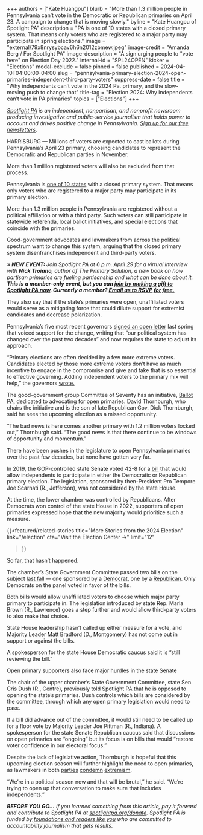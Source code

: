 +++
authors = ["Kate Huangpu"]
blurb = "More than 1.3 million people in Pennsylvania can’t vote in the Democratic or Republican primaries on April 23. A campaign to change that is moving slowly."
byline = "Kate Huangpu of Spotlight PA"
description = "PA is one of 10 states with a closed primary system. That means only voters who are registered to a major party may participate in spring elections."
image = "external/79x8nrysybcav6h6n2012zbmew.jpeg"
image-credit = "Amanda Berg / For Spotlight PA"
image-description = "A sign urging people to \"vote here\" on Election Day 2022."
internal-id = "SPL24OPEN"
kicker = "Elections"
modal-exclude = false
pinned = false
published = 2024-04-10T04:00:00-04:00
slug = "pennsylvania-primary-election-2024-open-primaries-independent-third-party-voters"
suppress-date = false
title = "Why independents can’t vote in the 2024 Pa. primary, and the slow-moving push to change that"
title-tag = "Election 2024: Why independents can’t vote in PA primaries"
topics = ["Elections"]
+++

<a href="https://www.spotlightpa.org/"><em>Spotlight PA</em></a><em> is an independent, nonpartisan, and nonprofit newsroom producing investigative and public-service journalism that holds power to account and drives positive change in Pennsylvania. </em><a href="https://www.spotlightpa.org/newsletters"><em>Sign up for our free newsletters</em></a><em>.</em>

HARRISBURG — Millions of voters are expected to cast ballots during Pennsylvania’s April 23 primary, choosing candidates to represent the Democratic and Republican parties in November.

More than 1 million registered voters will also be excluded from that process.

Pennsylvania is <a href="https://web.archive.org/20230124150615/https://www.ncsl.org/elections-and-campaigns/state-primary-election-types">one of 10 states</a> with a closed primary system. That means only voters who are registered to a major party may participate in its primary election.

More than 1.3 million people in Pennsylvania are registered without a political affiliation or with a third party. Such voters can still participate in statewide referenda, local ballot initiatives, and special elections that coincide with the primaries.

Good-government advocates and lawmakers from across the political spectrum want to change this system, arguing that the closed primary system disenfranchises independent and third-party voters.

<strong><em>» NEW EVENT: </em></strong><em>Join Spotlight PA at 6 p.m. April 29 for a virtual interview with </em><strong><em>Nick Troiano</em></strong><em>, author of The Primary Solution, a new book on how partisan primaries are fueling partisanship and what can be done about it. </em><strong><em>This is a member-only event, but you can </em></strong><a href="/donate/"><strong><em>join by making a gift to Spotlight PA now</em></strong></a><strong><em>. Currently a member? </em></strong><a href="mailto:membership@spotlightpa.org"><strong><em>Email us to RSVP for free.</em></strong></a><strong><em></em></strong>

They also say that if the state’s primaries were open, unaffiliated voters would serve as a mitigating force that could dilute support for extremist candidates and decrease polarization.

Pennsylvania’s five most recent governors <a href="https://www.spotlightpa.org/news/2023/09/pennsylvania-open-primaries-governor-corbett-rendell-ridge-schweiker-wolf/">signed an open letter</a> last spring that voiced support for the change, writing that “our political system has changed over the past two decades” and now requires the state to adjust its approach.

“Primary elections are often decided by a few more extreme voters. Candidates elected by those more extreme voters don’t have as much incentive to engage in the compromise and give and take that is so essential to effective governing. Adding independent voters to the primary mix will help,” the governors <a href="https://web.archive.org/20230924174846/https://assets.nationbuilder.com/openprimariespa/pages/1/attachments/original/1695055358/Ballot_PA__Governor&#39;s_letter_%281%29.pdf?1695055358">wrote.</a>

The good-government group Committee of Seventy has an initiative, <a href="https://web.archive.org/20220309235356/https://www.ballotpa.org/">Ballot PA</a>, dedicated to advocating for open primaries. David Thornburgh, who chairs the initiative and is the son of late Republican Gov. Dick Thornburgh, said he sees the upcoming election as a missed opportunity.

“The bad news is here comes another primary with 1.2 million voters locked out,” Thornburgh said. “The good news is that there continue to be windows of opportunity and momentum.”

There have been pushes in the legislature to open Pennsylvania primaries over the past few decades, but none have gotten very far.

In 2019, the GOP-controlled state Senate voted 42-8 for a <a href="https://web.archive.org/20190507163643/https://www.legis.state.pa.us/cfdocs/billInfo/BillInfo.cfm?syear=2019&amp;sind=0&amp;body=S&amp;type=B&amp;bn=300">bill</a> that would allow independents to participate in either the Democratic or Republican primary election. The legislation, sponsored by then-President Pro Tempore Joe Scarnati (R., Jefferson), was not considered by the state House.

At the time, the lower chamber was controlled by Republicans. After Democrats won control of the state House in 2022, supporters of open primaries expressed hope that the new majority would prioritize such a measure.

{{<featured/related-stories
  title="More Stories from the 2024 Election"
  link="/election"
  cta="Visit the Election Center →"
  limit="12"
>}}

So far, that hasn’t happened.

The chamber’s State Government Committee passed two bills on the subject <a href="https://web.archive.org/20231017161559/https://apnews.com/article/pennsylvania-open-primaries-independent-voters-086bf45a2401e4edbbbb43b070a76c15">last fall</a> — one sponsored by a <a href="https://web.archive.org/20230627150155/https://www.legis.state.pa.us/cfdocs/billinfo/billinfo.cfm?syear=2023&amp;sind=0&amp;body=H&amp;type=B&amp;bn=979">Democrat</a>, one by a <a href="https://web.archive.org/20230628125914/https://www.legis.state.pa.us/cfdocs/billinfo/billinfo.cfm?syear=2023&amp;sind=0&amp;body=H&amp;type=B&amp;bn=976">Republican</a>. Only Democrats on the panel voted in favor of the bills.

Both bills would allow unaffiliated voters to choose which major party primary to participate in. The legislation introduced by state Rep. Marla Brown (R., Lawrence) goes a step further and would allow third-party voters to also make that choice.

State House leadership hasn’t called up either measure for a vote, and Majority Leader Matt Bradford (D., Montgomery) has not come out in support or against the bills.

A spokesperson for the state House Democratic caucus said it is “still reviewing the bill.”

Open primary supporters also face major hurdles in the state Senate

The chair of the upper chamber’s State Government Committee, state Sen. Cris Dush (R., Centre), previously told Spotlight PA that he is opposed to opening the state’s primaries. Dush controls which bills are considered by the committee, through which any open primary legislation would need to pass.

<script src="https://www.spotlightpa.org/embed.js" async></script><div data-spl-embed-version="1" data-spl-src="https://www.spotlightpa.org/embeds/donate/"></div>

If a bill did advance out of the committee, it would still need to be called up for a floor vote by Majority Leader Joe Pittman (R., Indiana). A spokesperson for the state Senate Republican caucus said that discussions on open primaries are “ongoing” but its focus is on bills that would “restore voter confidence in our electoral focus.”

Despite the lack of legislative action, Thornburgh is hopeful that this upcoming election season will further highlight the need to open primaries, as lawmakers in both <a href="https://www.witf.org/2023/01/17/pennsylvania-gov-josh-shapiro-sworn-in-offers-message-of-real-freedom-rejection-of-extremism/">parties</a> <a href="https://web.archive.org/20230928234301/https://whyy.org/articles/election-2024-treasurer-pennsylvania/">condemn</a> <a href="https://www.goerie.com/story/news/politics/2022/07/06/nine-gop-leaders-back-shapiro-over-mastriano-in-pa-governors-race/65367687007/">extremism</a>.

“We’re in a political season now and that will be brutal,” he said. “We’re trying to open up that conversation to make sure that includes independents.”

<strong><em>BEFORE YOU GO…</em></strong><em> If you learned something from this article, pay it forward and contribute to Spotlight PA at </em><a href="https://www.spotlightpa.org/donate"><em>spotlightpa.org/donate</em></a><em>. Spotlight PA is funded by</em><a href="https://www.spotlightpa.org/support"><em> foundations and readers like you</em></a><em> who are committed to accountability journalism that gets results.</em>
